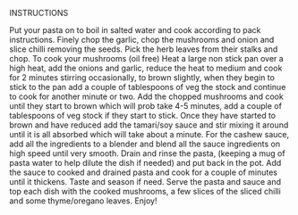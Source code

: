 INSTRUCTIONS
 
Put your pasta on to boil in salted water and cook according to pack instructions.
Finely chop the garlic, chop the mushrooms and onion and slice chilli removing the seeds. Pick the herb leaves from their stalks and chop.
To cook your mushrooms (oil free) Heat a large non stick pan over a high heat, add the onions and garlic, reduce the heat to medium and cook for 2 minutes stirring occasionally, to brown slightly, when they begin to stick to the pan add a couple of tablespoons of veg the stock and continue to cook for another minute or two.
Add the chopped mushrooms and cook until they start to brown which will prob take 4-5 minutes, add a couple of tablespoons of veg stock if they start to stick. Once they have started to brown and have reduced add the tamari/soy sauce and stir mixing it around until it is all absorbed which will take about a minute.
For the cashew sauce, add all the ingredients to a blender and blend all the sauce ingredients on high speed until very smooth.
Drain and rinse the pasta, (keeping a mug of pasta water to help dilute the dish if needed) and put back in the pot. Add the sauce to cooked and drained pasta and cook for a couple of minutes until it thickens. Taste and season if need.
Serve the pasta and sauce and top each dish with the cooked mushrooms, a few slices of the sliced chilli and some thyme/oregano leaves. Enjoy!